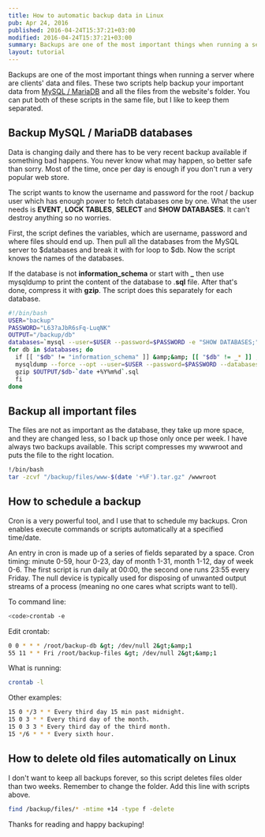 ```yaml
---
title: How to automatic backup data in Linux
pub: Apr 24, 2016
published: 2016-04-24T15:37:21+03:00
modified: 2016-04-24T15:37:21+03:00
summary: Backups are one of the most important things when running a server  and these scripts help backup your important data automatically.
layout: tutorial
---
```


Backups are one of the most important things when running a server where are clients' data and files. These two scripts help backup your important data from <a href="/tutorials/mysql" title="A beginner's guide to MySQL / MariaDB">MySQL / MariaDB</a> and all the files from the website's folder. You can put both of these scripts in the same file, but I like to keep them separated.

## Backup MySQL / MariaDB databases

Data is changing daily and there has to be very recent backup available if something bad happens. You never know what may happen, so better safe than sorry. Most of the time, once per day is enough if you don't run a very popular web store.

The script wants to know the username and password for the root / backup user which has enough power to fetch databases one by one. What the user needs is **EVENT**, **LOCK TABLES**, **SELECT** and **SHOW DATABASES**. It can't destroy anything so no worries.

First, the script defines the variables, which are username, password and where files should end up. Then pull all the databases from the MySQL server to $databases and break it with for loop to $db. Now the script knows the names of the databases.

If the database is not **information_schema** or start with **_** then use mysqldump to print the content of the database to .**sql** file. After that's done, compress it with **gzip**. The script does this separately for each database.

```Bash
#!/bin/bash
USER="backup"
PASSWORD="L63?aJbR6sFq-LuqNK"
OUTPUT="/backup/db"
databases=`mysql --user=$USER --password=$PASSWORD -e "SHOW DATABASES;" | tr -d "| " | grep -v Database`
for db in $databases; do
  if [[ "$db" != "information_schema" ]] &amp;&amp; [[ "$db" != _* ]] ; then
  mysqldump --force --opt --user=$USER --password=$PASSWORD --databases $db &gt; $OUTPUT/$db-`date +%Y%m%d`.sql
  gzip $OUTPUT/$db-`date +%Y%m%d`.sql
  fi
done
```

## Backup all important files

The files are not as important as the database, they take up more space, and they are changed less, so I back up those only once per week. I have always two backups available. This script compresses my wwwroot and puts the file to the right location.

```Bash
!/bin/bash
tar -zcvf "/backup/files/www-$(date '+%F').tar.gz" /wwwroot
```

## How to schedule a backup

Cron is a very powerful tool, and I use that to schedule my backups. Cron enables execute commands or scripts automatically at a specified time/date.

An entry in cron is made up of a series of fields separated by a space. Cron timing: minute 0-59, hour 0-23, day of month 1-31, month 1-12, day of week 0-6. The first script is run daily at 00:00, the second one runs 23:55 every Friday. The null device is typically used for disposing of unwanted output streams of a process (meaning no one cares what scripts want to tell).

To command line:

```Bash
<code>crontab -e
```

Edit crontab:

```Bash
0 0 * * * /root/backup-db &gt; /dev/null 2&gt;&amp;1
55 11 * * Fri /root/backup-files &gt; /dev/null 2&gt;&amp;1
```

What is running:

```Bash
crontab -l
```

Other examples:

```Bash
15 0 */3 * * Every third day 15 min past midnight.
15 0 3 * * Every third day of the month.
15 0 3 3 * Every third day of the third month.
15 */6 * * * Every sixth hour.
```

## How to delete old files automatically on Linux

I don't want to keep all backups forever, so this script deletes files older than two weeks. Remember to change the folder. Add this line with scripts above.

```Bash
find /backup/files/* -mtime +14 -type f -delete
```

Thanks for reading and happy backuping!